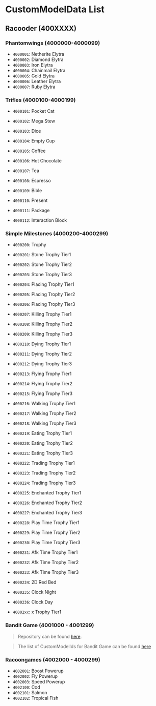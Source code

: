 # CustomModelData List

## Racooder (400XXXX)

### Phantomwings (4000000-4000099)

- `4000001`: Netherite Elytra
- `4000002`: Diamond Elytra
- `4000003`: Iron Elytra
- `4000004`: Chainmail Elytra
- `4000005`: Gold Elytra
- `4000006`: Leather Elytra
- `4000007`: Ruby Elytra

### Trifles (4000100-4000199)

- `4000101`: Pocket Cat
- `4000102`: Mega Stew
- `4000103`: Dice
- `4000104`: Empty Cup
- `4000105`: Coffee
- `4000106`: Hot Chocolate
- `4000107`: Tea
- `4000108`: Espresso
- `4000109`: Bible

- `4000110`: Present
- `4000111`: Package

- `4000112`: Interaction Block

### Simple Milestones (4000200-4000299)

- `4000200`: Trophy
- `4000201`: Stone Trophy Tier1
- `4000202`: Stone Trophy Tier2
- `4000203`: Stone Trophy Tier3
- `4000204`: Placing Trophy Tier1
- `4000205`: Placing Trophy Tier2
- `4000206`: Placing Trophy Tier3
- `4000207`: Killing Trophy Tier1
- `4000208`: Killing Trophy Tier2
- `4000209`: Killing Trophy Tier3
- `4000210`: Dying Trophy Tier1
- `4000211`: Dying Trophy Tier2
- `4000212`: Dying Trophy Tier3
- `4000213`: Flying Trophy Tier1
- `4000214`: Flying Trophy Tier2
- `4000215`: Flying Trophy Tier3
- `4000216`: Walking Trophy Tier1
- `4000217`: Walking Trophy Tier2
- `4000218`: Walking Trophy Tier3
- `4000219`: Eating Trophy Tier1
- `4000220`: Eating Trophy Tier2
- `4000221`: Eating Trophy Tier3
- `4000222`: Trading Trophy Tier1
- `4000223`: Trading Trophy Tier2
- `4000224`: Trading Trophy Tier3
- `4000225`: Enchanted Trophy Tier1
- `4000226`: Enchanted Trophy Tier2
- `4000227`: Enchanted Trophy Tier3
- `4000228`: Play Time Trophy Tier1
- `4000229`: Play Time Trophy Tier2
- `4000230`: Play Time Trophy Tier3
- `4000231`: Afk Time Trophy Tier1
- `4000232`: Afk Time Trophy Tier2
- `4000233`: Afk Time Trophy Tier3
- `4000234`: 2D Red Bed
- `4000235`: Clock Night
- `4000236`: Clock Day

- `40002xx`: x Trophy Tier1

### Bandit Game (4001000 - 4001299)

> Repository can be found [here](https://github.com/Racoonia-Datapacks/bandit-game).

> The list of CustomModelIds for Bandit Game can be found [here](https://github.com/Racoonia-Datapacks/bandit-game/blob/main/CustomModelData.md)

### Racoongames (4002000 - 4000299)

- `4002001`: Boost Powerup
- `4002002`: Fly Powerup
- `4002003`: Speed Powerup
- `4002100`: Cod
- `4002101`: Salmon
- `4002102`: Tropical Fish
